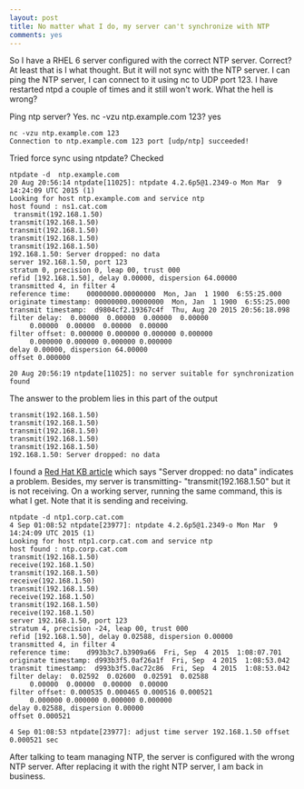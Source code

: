 ```yaml
---
layout: post
title: No matter what I do, my server can't synchronize with NTP
comments: yes
---
```

So I have a RHEL 6 server configured with  the correct NTP server. Correct? At least that is I what thought. But it will not sync   with the NTP server. I can ping the NTP server, I can connect  to it using nc to UDP port 123. I have restarted  ntpd a couple of times and it still won't work. What the hell is wrong?

Ping ntp server? Yes.
nc -vzu ntp.example.com 123? yes

    nc -vzu ntp.example.com 123
    Connection to ntp.example.com 123 port [udp/ntp] succeeded!

Tried force sync using ntpdate? Checked

    ntpdate -d  ntp.example.com
    20 Aug 20:56:14 ntpdate[11025]: ntpdate 4.2.6p5@1.2349-o Mon Mar  9 14:24:09 UTC 2015 (1)
    Looking for host ntp.example.com and service ntp
    host found : ns1.cat.com
     transmit(192.168.1.50)
    transmit(192.168.1.50)
    transmit(192.168.1.50)
    transmit(192.168.1.50)
    transmit(192.168.1.50)
    192.168.1.50: Server dropped: no data
    server 192.168.1.50, port 123
    stratum 0, precision 0, leap 00, trust 000
    refid [192.168.1.50], delay 0.00000, dispersion 64.00000
    transmitted 4, in filter 4
    reference time:    00000000.00000000  Mon, Jan  1 1900  6:55:25.000
    originate timestamp: 00000000.00000000  Mon, Jan  1 1900  6:55:25.000
    transmit timestamp:  d9804cf2.19367c4f  Thu, Aug 20 2015 20:56:18.098
    filter delay:  0.00000  0.00000  0.00000  0.00000
         0.00000  0.00000  0.00000  0.00000
    filter offset: 0.000000 0.000000 0.000000 0.000000
         0.000000 0.000000 0.000000 0.000000
    delay 0.00000, dispersion 64.00000
    offset 0.000000

    20 Aug 20:56:19 ntpdate[11025]: no server suitable for synchronization found

The answer to the problem lies in this part of the output

    transmit(192.168.1.50)
    transmit(192.168.1.50)
    transmit(192.168.1.50)
    transmit(192.168.1.50)
    transmit(192.168.1.50)
    192.168.1.50: Server dropped: no data

I found a [Red Hat KB article](https://access.redhat.com/solutions/66485) which says "Server dropped: no data" indicates a problem.  Besides, my server is transmitting- "transmit(192.168.1.50" but it is not receiving. On a working server, running the same command, this is what I get. Note that it is sending and receiving.


    ntpdate -d ntp1.corp.cat.com
    4 Sep 01:08:52 ntpdate[23977]: ntpdate 4.2.6p5@1.2349-o Mon Mar  9 14:24:09 UTC 2015 (1)
    Looking for host ntp1.corp.cat.com and service ntp
    host found : ntp.corp.cat.com
    transmit(192.168.1.50)
    receive(192.168.1.50)
    transmit(192.168.1.50)
    receive(192.168.1.50)
    transmit(192.168.1.50)
    receive(192.168.1.50)
    transmit(192.168.1.50)
    receive(192.168.1.50)
    server 192.168.1.50, port 123
    stratum 4, precision -24, leap 00, trust 000
    refid [192.168.1.50], delay 0.02588, dispersion 0.00000
    transmitted 4, in filter 4
    reference time:    d993b3c7.b3909a66  Fri, Sep  4 2015  1:08:07.701
    originate timestamp: d993b3f5.0af26a1f  Fri, Sep  4 2015  1:08:53.042
    transmit timestamp:  d993b3f5.0ac72c86  Fri, Sep  4 2015  1:08:53.042
    filter delay:  0.02592  0.02600  0.02591  0.02588
         0.00000  0.00000  0.00000  0.00000
    filter offset: 0.000535 0.000465 0.000516 0.000521
         0.000000 0.000000 0.000000 0.000000
    delay 0.02588, dispersion 0.00000
    offset 0.000521

    4 Sep 01:08:53 ntpdate[23977]: adjust time server 192.168.1.50 offset 0.000521 sec


After talking to team managing NTP, the server is configured  with the wrong NTP server. After replacing it with the right NTP server, I am back in business.
